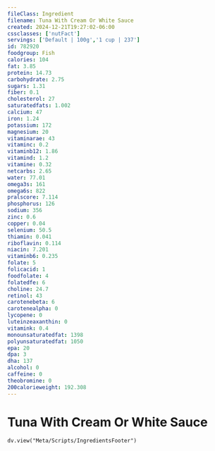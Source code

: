 ```yaml
---
fileClass: Ingredient
filename: Tuna With Cream Or White Sauce
created: 2024-12-21T19:27:02-06:00
cssclasses: ['nutFact']
servings: ['Default | 100g','1 cup | 237']
id: 782920
foodgroup: Fish
calories: 104
fat: 3.85
protein: 14.73
carbohydrate: 2.75
sugars: 1.31
fiber: 0.1
cholesterol: 27
saturatedfats: 1.002
calcium: 47
iron: 1.24
potassium: 172
magnesium: 20
vitaminarae: 43
vitaminc: 0.2
vitaminb12: 1.86
vitamind: 1.2
vitamine: 0.32
netcarbs: 2.65
water: 77.01
omega3s: 161
omega6s: 822
pralscore: 7.114
phosphorus: 126
sodium: 356
zinc: 0.6
copper: 0.04
selenium: 50.5
thiamin: 0.041
riboflavin: 0.114
niacin: 7.201
vitaminb6: 0.235
folate: 5
folicacid: 1
foodfolate: 4
folatedfe: 6
choline: 24.7
retinol: 43
carotenebeta: 6
carotenealpha: 0
lycopene: 0
luteinzeaxanthin: 0
vitamink: 0.4
monounsaturatedfat: 1398
polyunsaturatedfat: 1050
epa: 20
dpa: 3
dha: 137
alcohol: 0
caffeine: 0
theobromine: 0
200calorieweight: 192.308
---
```


# Tuna With Cream Or White Sauce

```dataviewjs
dv.view("Meta/Scripts/IngredientsFooter")
```